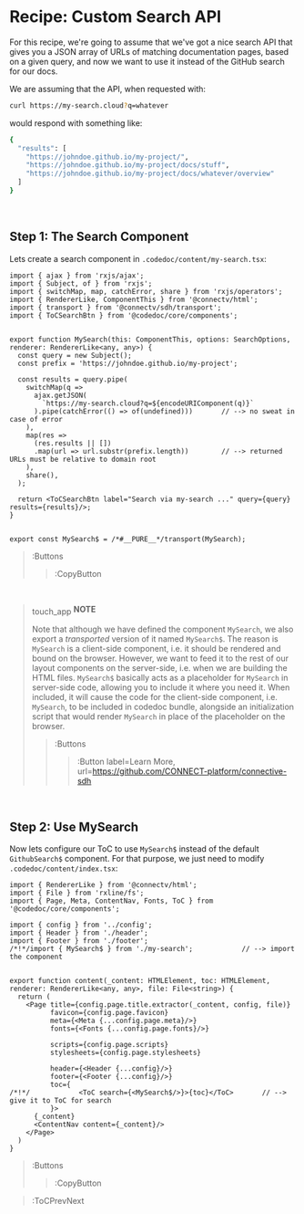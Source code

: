 # Recipe: Custom Search API

For this recipe, we're going to assume that we've got a nice search API
that gives you a JSON array of URLs of matching documentation pages, based on a given
query, and now we want to use it instead of the GitHub search for our docs.

We are assuming that the API, when requested with:

```bash
curl https://my-search.cloud?q=whatever
```

would respond with something like:

```bash
{
  "results": [
    "https://johndoe.github.io/my-project/",
    "https://johndoe.github.io/my-project/docs/stuff",
    "https://johndoe.github.io/my-project/docs/whatever/overview"
  ]
}
```


<br>

## Step 1: The Search Component

Lets create a search component in `.codedoc/content/my-search.tsx`:

```tsx | .codedoc/content/my-search.tsx
import { ajax } from 'rxjs/ajax';
import { Subject, of } from 'rxjs';
import { switchMap, map, catchError, share } from 'rxjs/operators';
import { RendererLike, ComponentThis } from '@connectv/html';
import { transport } from '@connectv/sdh/transport';
import { ToCSearchBtn } from '@codedoc/core/components';


export function MySearch(this: ComponentThis, options: SearchOptions, renderer: RendererLike<any, any>) {
  const query = new Subject();
  const prefix = 'https://johndoe.github.io/my-project';

  const results = query.pipe(
    switchMap(q =>
      ajax.getJSON(
        `https://my-search.cloud?q=${encodeURIComponent(q)}`
      ).pipe(catchError(() => of(undefined)))       // --> no sweat in case of error
    ),
    map(res => 
      (res.results || [])
      .map(url => url.substr(prefix.length))        // --> returned URLs must be relative to domain root
    ),
    share(),
  );

  return <ToCSearchBtn label="Search via my-search ..." query={query} results={results}/>;
}


export const MySearch$ = /*#__PURE__*/transport(MySearch);
```

> :Buttons
> > :CopyButton

<br>

> <span class="icon-font" style="vertical-align: sub">touch_app</span> **NOTE**
>
> Note that although we have defined the component `MySearch`, we also export
> a _transported_ version of it named `MySearch$`. The reason is `MySearch` is a client-side component,
> i.e. it should be rendered and bound on the browser. However, we want to feed it to the
> rest of our layout components on the server-side, i.e. when we are building the HTML files.
> `MySearch$` basically acts as a placeholder for `MySearch` in server-side code, allowing you
> to include it where you need it. When included, it will cause the code for the client-side component,
> i.e. `MySearch`, to be included in codedoc bundle, alongside an initialization script
> that would render `MySearch` in place of the placeholder on the browser.
>
> > :Buttons
> > > :Button label=Learn More, url=https://github.com/CONNECT-platform/connective-sdh

<br>

## Step 2: Use MySearch

Now lets configure our ToC to use `MySearch$` instead of the default `GithubSearch$` component.
For that purpose, we just need to modify `.codedoc/content/index.tsx`:

```tsx | .codedoc/content/index.tsx
import { RendererLike } from '@connectv/html';
import { File } from 'rxline/fs';
import { Page, Meta, ContentNav, Fonts, ToC } from '@codedoc/core/components';

import { config } from '../config';
import { Header } from './header';
import { Footer } from './footer';
/*!*/import { MySearch$ } from './my-search';            // --> import the component


export function content(_content: HTMLElement, toc: HTMLElement, renderer: RendererLike<any, any>, file: File<string>) {
  return (
    <Page title={config.page.title.extractor(_content, config, file)}
          favicon={config.page.favicon}
          meta={<Meta {...config.page.meta}/>}
          fonts={<Fonts {...config.page.fonts}/>}

          scripts={config.page.scripts}
          stylesheets={config.page.stylesheets}

          header={<Header {...config}/>}
          footer={<Footer {...config}/>}
          toc={
/*!*/            <ToC search={<MySearch$/>}>{toc}</ToC>       // --> give it to ToC for search
          }>
      {_content}
      <ContentNav content={_content}/>
    </Page>
  )
}
```

> :Buttons
> > :CopyButton

> :ToCPrevNext